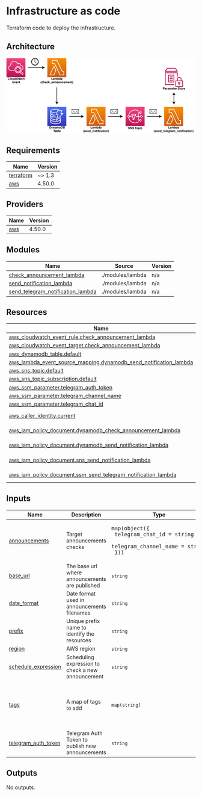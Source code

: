 # Infrastructure as code

Terraform code to deploy the infrastructure.

## Architecture

![Diagram](../docs/img/cann-architecture.png)

<!-- BEGINNING OF PRE-COMMIT-TERRAFORM DOCS HOOK -->
## Requirements

| Name | Version |
|------|---------|
| <a name="requirement_terraform"></a> [terraform](#requirement\_terraform) | ~> 1.3 |
| <a name="requirement_aws"></a> [aws](#requirement\_aws) | 4.50.0 |

## Providers

| Name | Version |
|------|---------|
| <a name="provider_aws"></a> [aws](#provider\_aws) | 4.50.0 |

## Modules

| Name | Source | Version |
|------|--------|---------|
| <a name="module_check_announcement_lambda"></a> [check\_announcement\_lambda](#module\_check\_announcement\_lambda) | ./modules/lambda | n/a |
| <a name="module_send_notification_lambda"></a> [send\_notification\_lambda](#module\_send\_notification\_lambda) | ./modules/lambda | n/a |
| <a name="module_send_telegram_notification_lambda"></a> [send\_telegram\_notification\_lambda](#module\_send\_telegram\_notification\_lambda) | ./modules/lambda | n/a |

## Resources

| Name | Type |
|------|------|
| [aws_cloudwatch_event_rule.check_announcement_lambda](https://registry.terraform.io/providers/hashicorp/aws/4.50.0/docs/resources/cloudwatch_event_rule) | resource |
| [aws_cloudwatch_event_target.check_announcement_lambda](https://registry.terraform.io/providers/hashicorp/aws/4.50.0/docs/resources/cloudwatch_event_target) | resource |
| [aws_dynamodb_table.default](https://registry.terraform.io/providers/hashicorp/aws/4.50.0/docs/resources/dynamodb_table) | resource |
| [aws_lambda_event_source_mapping.dynamodb_send_notification_lambda](https://registry.terraform.io/providers/hashicorp/aws/4.50.0/docs/resources/lambda_event_source_mapping) | resource |
| [aws_sns_topic.default](https://registry.terraform.io/providers/hashicorp/aws/4.50.0/docs/resources/sns_topic) | resource |
| [aws_sns_topic_subscription.default](https://registry.terraform.io/providers/hashicorp/aws/4.50.0/docs/resources/sns_topic_subscription) | resource |
| [aws_ssm_parameter.telegram_auth_token](https://registry.terraform.io/providers/hashicorp/aws/4.50.0/docs/resources/ssm_parameter) | resource |
| [aws_ssm_parameter.telegram_channel_name](https://registry.terraform.io/providers/hashicorp/aws/4.50.0/docs/resources/ssm_parameter) | resource |
| [aws_ssm_parameter.telegram_chat_id](https://registry.terraform.io/providers/hashicorp/aws/4.50.0/docs/resources/ssm_parameter) | resource |
| [aws_caller_identity.current](https://registry.terraform.io/providers/hashicorp/aws/4.50.0/docs/data-sources/caller_identity) | data source |
| [aws_iam_policy_document.dynamodb_check_announcement_lambda](https://registry.terraform.io/providers/hashicorp/aws/4.50.0/docs/data-sources/iam_policy_document) | data source |
| [aws_iam_policy_document.dynamodb_send_notification_lambda](https://registry.terraform.io/providers/hashicorp/aws/4.50.0/docs/data-sources/iam_policy_document) | data source |
| [aws_iam_policy_document.sns_send_notification_lambda](https://registry.terraform.io/providers/hashicorp/aws/4.50.0/docs/data-sources/iam_policy_document) | data source |
| [aws_iam_policy_document.ssm_send_telegram_notification_lambda](https://registry.terraform.io/providers/hashicorp/aws/4.50.0/docs/data-sources/iam_policy_document) | data source |

## Inputs

| Name | Description | Type | Default | Required |
|------|-------------|------|---------|:--------:|
| <a name="input_announcements"></a> [announcements](#input\_announcements) | Target announcements checks | <pre>map(object({<br>    telegram_chat_id      = string<br>    telegram_channel_name = string<br>  }))</pre> | n/a | yes |
| <a name="input_base_url"></a> [base\_url](#input\_base\_url) | The base url where announcements are published | `string` | `"http://www.gobcan.es/educacion/Nombramientos/Documentos"` | no |
| <a name="input_date_format"></a> [date\_format](#input\_date\_format) | Date format used in announcements filenames | `string` | `"02-01-06"` | no |
| <a name="input_prefix"></a> [prefix](#input\_prefix) | Unique prefix name to identify the resources | `string` | `""` | no |
| <a name="input_region"></a> [region](#input\_region) | AWS region | `string` | `"eu-west-1"` | no |
| <a name="input_schedule_expression"></a> [schedule\_expression](#input\_schedule\_expression) | Scheduling expression to check a new announcement | `string` | n/a | yes |
| <a name="input_tags"></a> [tags](#input\_tags) | A map of tags to add | `map(string)` | <pre>{<br>  "App": "cann",<br>  "CreatedBy": "terraform",<br>  "Environment": "production"<br>}</pre> | no |
| <a name="input_telegram_auth_token"></a> [telegram\_auth\_token](#input\_telegram\_auth\_token) | Telegram Auth Token to publish new announcements | `string` | n/a | yes |

## Outputs

No outputs.
<!-- END OF PRE-COMMIT-TERRAFORM DOCS HOOK -->
